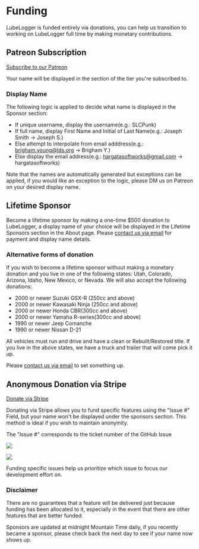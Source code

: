 # Funding

LubeLogger is funded entirely via donations, you can help us transition to working on LubeLogger full time by making monetary contributions.

## Patreon Subscription

[Subscribe to our Patreon](https://patreon.com/LubeLogger)

Your name will be displayed in the section of the tier you're subscribed to.

### Display Name

The following logic is applied to decide what name is displayed in the Sponsor section:
- If unique username, display the username(e.g.: SLCPunk)
- If full name, display First Name and Initial of Last Name(e.g.: Joseph Smith -> Joseph S.)
- Else attempt to interpolate from email adddress(e.g.: brigham.young@lds.org -> Brigham Y.)
- Else display the email address(e.g.: hargatasoftworks@gmail.com -> hargatasoftworks)

Note that the names are automatically generated but exceptions can be applied, if you would like an exception to the logic, please DM us on Patreon on your desired display name.

## Lifetime Sponsor

Become a lifetime sponsor by making a one-time $500 donation to LubeLogger, a display name of your choice will be displayed in the Lifetime Sponsors section in the About page. Please [contact us via email](mailto:hargatasoftworks@gmail.com) for payment and display name details.

### Alternative forms of donation

If you wish to become a lifetime sponsor without making a monetary donation and you live in one of the following states: Utah, Colorado, Arizona, Idaho, New Mexico, or Nevada. We will also accept the following donations:

- 2000 or newer Suzuki GSX-R (250cc and above)
- 2000 or newer Kawasaki Ninja (250cc and above)
- 2000 or newer Honda CBR(300cc and above)
- 2000 or newer Yamaha R-series(300cc and above)
- 1990 or newer Jeep Comanche
- 1990 or newer Nissan D-21

All vehicles must run and drive and have a clean or Rebuilt/Restored title. If you live in the above states, we have a truck and trailer that will come pick it up.

Please [contact us via email](mailto:hargatasoftworks@gmail.com) to set something up.

## Anonymous Donation via Stripe

[Donate via Stripe](https://buy.stripe.com/aEU9Egc8DdMc9bO144)

Donating via Stripe allows you to fund specific features using the "Issue #" Field, but your name won't be displayed under the sponsors section. This method is ideal if you wish to maintain anonymity.

The "Issue #" corresponds to the ticket number of the GitHub Issue

![](/Misc/Funding/a/image-1738595724006.png)

![](/Misc/Funding/a/image-1738595808828.png)

Funding specific issues help us prioritize which issue to focus our development effort on.

### Disclaimer

There are no guarantees that a feature will be delivered just because funding has been allocated to it, especially in the event that there are other features that are better funded.

Sponsors are updated at midnight Mountain Time daily, if you recently became a sponsor, please check back the next day to see if your name now shows up.
